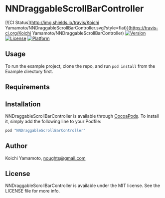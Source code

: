 # NNDraggableScrollBarController

[![CI Status](http://img.shields.io/travis/Koichi Yamamoto/NNDraggableScrollBarController.svg?style=flat)](https://travis-ci.org/Koichi Yamamoto/NNDraggableScrollBarController)
[![Version](https://img.shields.io/cocoapods/v/NNDraggableScrollBarController.svg?style=flat)](http://cocoapods.org/pods/NNDraggableScrollBarController)
[![License](https://img.shields.io/cocoapods/l/NNDraggableScrollBarController.svg?style=flat)](http://cocoapods.org/pods/NNDraggableScrollBarController)
[![Platform](https://img.shields.io/cocoapods/p/NNDraggableScrollBarController.svg?style=flat)](http://cocoapods.org/pods/NNDraggableScrollBarController)

## Usage

To run the example project, clone the repo, and run `pod install` from the Example directory first.

## Requirements

## Installation

NNDraggableScrollBarController is available through [CocoaPods](http://cocoapods.org). To install
it, simply add the following line to your Podfile:

```ruby
pod "NNDraggableScrollBarController"
```

## Author

Koichi Yamamoto, noughts@gmail.com

## License

NNDraggableScrollBarController is available under the MIT license. See the LICENSE file for more info.
